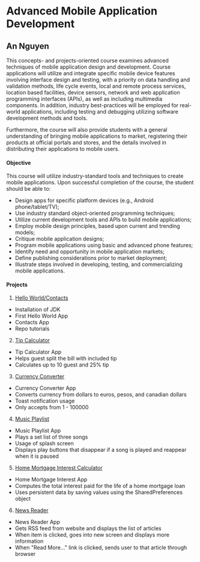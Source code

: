 # Advanced Mobile Application Development

## An Nguyen

This concepts- and projects-oriented course examines advanced techniques of mobile application design and development. Course applications will utilize and integrate specific mobile device features involving interface design and testing, with a priority on data handling and validation methods, life cycle events, local and remote process services, location based facilities, device sensors, network and web application programming interfaces (APIs), as well as including multimedia components. In addition, industry best-practices will be employed for real-world applications, including testing and debugging utilizing software development methods and tools.

Furthermore, the course will also provide students with a general understanding of bringing mobile applications to market, registering their products at official portals and stores, and the details involved in distributing their applications to mobile users.

#### Objective

This course will utilize industry-standard tools and techniques to create mobile applications. Upon successful completion of the course, the student should be able to:

* Design apps for specific platform devices (e.g., Android phone/tablet/TV);
* Use industry standard object-oriented programming techniques;
* Utilize current development tools and APIs to build mobile applications;
* Employ mobile design principles, based upon current and trending models;
* Critique mobile application designs;
* Program mobile applications using basic and advanced phone features;
* Identify need and opportunity in mobile application markets;
* Define publishing considerations prior to market deployment;
* Illustrate steps involved in developing, testing, and commercializing mobile applications.

#### Projects
1. [Hello World/Contacts](contacts)

- Installation of JDK
- First Hello World App
- Contacts App
- Repo tutorials

2. [Tip Calculator](tip_calculator)

- Tip Calculator App
- Helps guest split the bill with included tip
- Calculates up to 10 guest and 25% tip

3. [Currency Converter]()

- Currency Converter App
- Converts currency from dollars to euros, pesos, and canadian dollars
- Toast notification usage
- Only accepts from 1 - 100000

4. [Music Playlist]()

- Music Playlist App
- Plays a set list of three songs
- Usage of splash screen
- Displays play buttons that disappear if a song is played and reappear when it is paused

5. [Home Mortgage Interest Calculator]()

- Home Mortgage Interest App
- Computes the total interest paid for the life of a home mortgage loan
- Uses persistent data by saving values using the SharedPreferences object

6. [News Reader]()

- News Reader App
- Gets RSS feed from website and displays the list of articles
- When item is clicked, goes into new screen and displays more information
- When "Read More..." link is clicked, sends user to that article through browser
